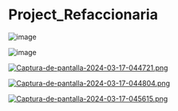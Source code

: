 # Project_Refaccionaria

![image](https://github.com/user-attachments/assets/768bbe7d-8b1a-4520-9aa1-d8be02dbe7cc)

![image](https://github.com/user-attachments/assets/24f6ae0f-5047-4bf0-81b5-ef9552de8838)


[![Captura-de-pantalla-2024-03-17-044721.png](https://i.postimg.cc/wTZSHMb4/Captura-de-pantalla-2024-03-17-044721.png)](https://postimg.cc/KR79DGbt)

[![Captura-de-pantalla-2024-03-17-044804.png](https://i.postimg.cc/6QYcW1p6/Captura-de-pantalla-2024-03-17-044804.png)](https://postimg.cc/KK3BQfTC)

[![Captura-de-pantalla-2024-03-17-045615.png](https://i.postimg.cc/zBVq0BtC/Captura-de-pantalla-2024-03-17-045615.png)](https://postimg.cc/PpnGqtkJ)


